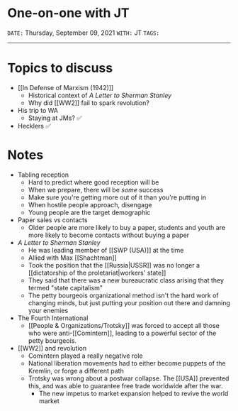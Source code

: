 # One-on-one with JT
`DATE:` Thursday, September 09, 2021
`WITH:` JT
`TAGS:`

---
# Topics to discuss
- [[In Defense of Marxism (1942)]]
	- Historical context of *A Letter to Sherman Stanley*
	- Why did [[WW2]] fail to spark revolution?
- His trip to WA
	- Staying at JMs?  ✅
- Hecklers ✅

# Notes
- Tabling reception
	- Hard to predict where good reception will be
	- When we prepare, there will be *some* success
	- Make sure you're getting more out of it than you're putting in
	- When hostile people approach, disengage
	- Young people are the target demographic
- Paper sales vs contacts
	- Older people are more likely to buy a paper, students and youth are more likely to become contacts without buying a paper
- *A Letter to Sherman Stanley*
	- He was leading member of [[SWP (USA)]] at the time
	- Allied with Max [[Shachtman]]
	- Took the position that the [[Russia|USSR]] was no longer a [[dictatorship of the proletariat|workers' state]]
	- They said that there was a new bureaucratic class arising that they termed "state capitalism"
	- The petty bourgeois organizational method isn't the hard work of changing minds, but just putting your position out there and damning your enemies
- The Fourth International
	- [[People & Organizations/Trotsky]] was forced to accept all those who were anti-[[Comintern]], leading to a powerful sector of the petty bourgeois. 
- [[WW2]] and revolution
	- Comintern played a really negative role
	- National liberation movements had to either become puppets of the Kremlin, or forge a different path
	- Trotsky was wrong about a postwar collapse. The [[USA]] prevented this, and was able to guarantee free trade worldwide after the war. 
		- The new impetus to market expansion helped to revive the world market